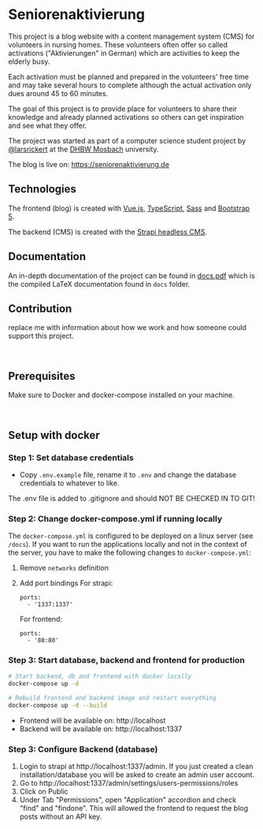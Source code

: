 # Seniorenaktivierung

This project is a blog website with a content management system (CMS) for volunteers in nursing homes. These volunteers often offer so called activations ("Aktivierungen" in German) which are activities to keep the elderly busy.

Each activation must be planned and prepared in the volunteers' free time and may take several hours to complete although the actual activation only dues around 45 to 60 minutes.

The goal of this project is to provide place for volunteers to share their knowledge and already planned activations so others can get inspiration and see what they offer.

The project was started as part of a computer science student project by [@larsrickert](https://github.com/larsrickert) at the [DHBW Mosbach](https://www.mosbach.dhbw.de) university.

The blog is live on: https://seniorenaktivierung.de

## Technologies

The frontend (blog) is created with [Vue.js](https://vuejs.org), [TypeScript](https://www.typescriptlang.org), [Sass](https://sass-lang.com) and [Bootstrap 5](https://getbootstrap.com).

The backend (CMS) is created with the [Strapi headless CMS](https://strapi.io).

## Documentation

An in-depth documentation of the project can be found in [docs.pdf](./docs.pdf) which is the compiled LaTeX documentation found in `docs` folder.

## Contribution

replace me with information about how we work and how someone could support this project.

<br>

## Prerequisites

Make sure to Docker and docker-compose installed on your machine.

<br>

## Setup with docker

### Step 1: Set database credentials

- Copy `.env.example` file, rename it to `.env` and change the database credentials to whatever to like.

The .env file is added to .gitignore and should NOT BE CHECKED IN TO GIT!

### Step 2: Change docker-compose.yml if running locally

The `docker-compose.yml` is configured to be deployed on a linux server (see `/docs`). If you want to run the applications locally and not in the context of the server, you have to make the following changes to `docker-compose.yml`:

1. Remove `networks` definition
2. Add port bindings
   For strapi:

   ```
   ports:
     - '1337:1337'
   ```

   For frontend:

   ```
   ports:
     - '80:80'
   ```

### Step 3: Start database, backend and frontend for production

```bash
# Start backend, db and frontend with docker locally
docker-compose up -d
```

```bash
# Rebuild frontend and backend image and restart everything
docker-compose up -d --build
```

- Frontend will be available on: http://localhost
- Backend will be available on: http://localhost:1337

### Step 3: Configure Backend (database)

1. Login to strapi at http://localhost:1337/admin. If you just created a clean installation/database you will be asked to create an admin user account.
2. Go to http://localhost:1337/admin/settings/users-permissions/roles
3. Click on Public
4. Under Tab "Permissions", open "Application" accordion and check "find" and "findone". This will allowed the frontend to request the blog posts without an API key.
